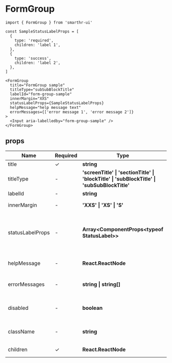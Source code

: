 # FormGroup

```tsx
import { FormGroup } from 'smarthr-ui'

const SampleStatusLabelProps = [
  {
    type: 'required',
    children: 'label 1',
  },
  {
    type: 'success',
    children: 'label 2',
  },
]

<FormGroup
  title="FormGroup sample"
  titleType="subSubBlockTitle"
  labelId="form-group-sample"
  innerMargin="XXS"
  statusLabelProps={SampleStatusLabelProps}
  helpMessage="help message text"
  errorMessages={['error message 1', 'error message 2']}
>
  <Input aria-labelledby="form-group-sample" />
</FormGroup>
```

## props

| Name             | Required | Type                                                                                                                                                                                                     | DefaultValue    | Description                                                                                  |
|------------------|----------|----------------------------------------------------------------------------------------------------------------------------------------------------------------------------------------------------------|-----------------|----------------------------------------------------------------------------------------------|
| title            | ✓        | **string**                                                                                                                                                                                               | -               | Title name                                                                                   |
| titleType        | -        | **'screenTitle' &#124; 'sectionTitle' &#124; 'blockTitle' &#124; 'subBlockTitle' &#124; 'subSubBlockTitle'**                                                                                             | -               | Type for title heading                                                                       |
| labelId          | -        | **string**                                                                                                                                                                                               | -               | ID for label                                                                                 |
| innerMargin      | -        | **'XXS' &#124; 'XS' &#124; 'S'**                                                                                                                                                                         | 'XS'            | margin between label and children                                                            |
| statusLabelProps | -        | **Array<ComponentProps\<typeof StatusLabel>>**                                                                                                                                                           | -               | Each statusLabelProps is passed to StatusLabel component and display them next to the label  |
| helpMessage      | -        | **React.ReactNode**                                                                                                                                                                                               | -               | Helper message displayed under the label                                                     |
| errorMessages    | -        | **string &#124; string[]**                                                                                                                                                                               | -               | Error messages displayed under the label                                                     |
| disabled         | -        | **boolean**                                                                                                                                                                                              | false           | Use `palette.TEXT_DISABLED` when disabled is set true                                        |
| className        | -        | **string**                                                                                                                                                                                               | -               | Class name which is passed to the wrapper element                                            |
| children         | ✓        | **React.ReactNode**                                                                                                                                                                                      | -               | Form component you want to wrap                                                              |
